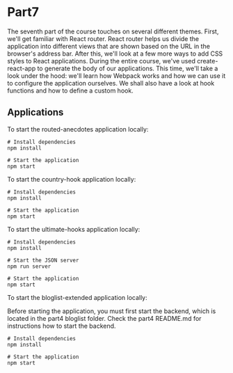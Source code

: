# Part7

The seventh part of the course touches on several different themes. First, we'll get familiar with React router. React router helps us divide the application into different views that are shown based on the URL in the browser's address bar. After this, we'll look at a few more ways to add CSS styles to React applications. During the entire course, we've used create-react-app to generate the body of our applications. This time, we'll take a look under the hood: we'll learn how Webpack works and how we can use it to configure the application ourselves. We shall also have a look at hook functions and how to define a custom hook.

## Applications

To start the routed-anecdotes application locally:

```console
# Install dependencies
npm install

# Start the application
npm start
```

To start the country-hook application locally:

```console
# Install dependencies
npm install

# Start the application
npm start
```

To start the ultimate-hooks application locally:

```console
# Install dependencies
npm install

# Start the JSON server
npm run server

# Start the application
npm start
```

To start the bloglist-extended application locally:

Before starting the application, you must first start the backend, which is located in the part4 bloglist folder. Check the part4 README.md for instructions how to start the backend.

```console
# Install dependencies
npm install

# Start the application
npm start
```